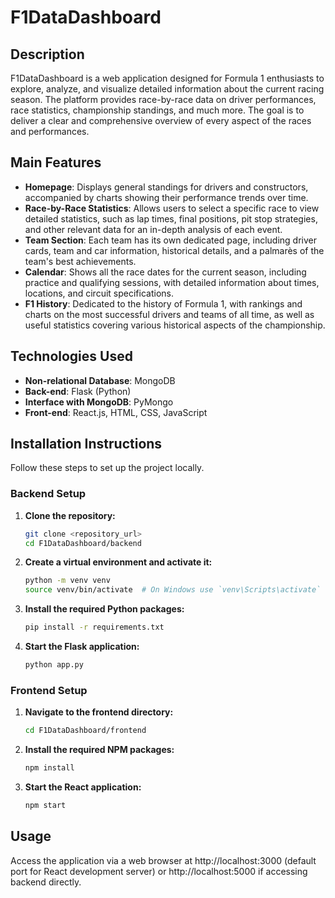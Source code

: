# F1DataDashboard

## Description
F1DataDashboard is a web application designed for Formula 1 enthusiasts to explore, analyze, and visualize detailed information about the current racing season. The platform provides race-by-race data on driver performances, race statistics, championship standings, and much more. The goal is to deliver a clear and comprehensive overview of every aspect of the races and performances.

## Main Features
- **Homepage**: Displays general standings for drivers and constructors, accompanied by charts showing their performance trends over time.
- **Race-by-Race Statistics**: Allows users to select a specific race to view detailed statistics, such as lap times, final positions, pit stop strategies, and other relevant data for an in-depth analysis of each event.
- **Team Section**: Each team has its own dedicated page, including driver cards, team and car information, historical details, and a palmarès of the team's best achievements.
- **Calendar**: Shows all the race dates for the current season, including practice and qualifying sessions, with detailed information about times, locations, and circuit specifications.
- **F1 History**: Dedicated to the history of Formula 1, with rankings and charts on the most successful drivers and teams of all time, as well as useful statistics covering various historical aspects of the championship.

## Technologies Used
- **Non-relational Database**: MongoDB
- **Back-end**: Flask (Python)
- **Interface with MongoDB**: PyMongo
- **Front-end**: React.js, HTML, CSS, JavaScript

## Installation Instructions
Follow these steps to set up the project locally.

### Backend Setup
1. **Clone the repository:**
   ```bash
   git clone <repository_url>
   cd F1DataDashboard/backend

2. **Create a virtual environment and activate it:**
    ```bash
    python -m venv venv
    source venv/bin/activate  # On Windows use `venv\Scripts\activate`

3. **Install the required Python packages:**
    ```bash
    pip install -r requirements.txt

4. **Start the Flask application:**
    ```bash
    python app.py

### Frontend Setup
1. **Navigate to the frontend directory:**
   ```bash
   cd F1DataDashboard/frontend

2. **Install the required NPM packages:**
    ```bash
    npm install

3. **Start the React application:**
    ```bash
    npm start


## Usage
Access the application via a web browser at http://localhost:3000 (default port for React development server) or http://localhost:5000 if accessing backend directly.
